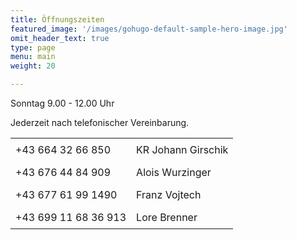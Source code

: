 ```yaml
---
title: Öffnungszeiten
featured_image: '/images/gohugo-default-sample-hero-image.jpg'
omit_header_text: true
type: page
menu: main
weight: 20

---
```


Sonntag 9.00 - 12.00 Uhr

Jederzeit nach telefonischer Vereinbarung.

<style>
    #zeiten {
        border-collapse: collapse;
    }
    #zeiten td {
        padding: 0.5rem;
    }
</style>

<table id="zeiten">
    <tr>
        <td>+43 664 32 66 850</td>
        <td>KR Johann Girschik</td>
    </tr>
    <tr>
        <td>+43 676 44 84 909</td>
        <td>Alois Wurzinger</td>
    </tr>
    <tr>
        <td>+43 677 61 99 1490</td>
        <td>Franz Vojtech</td>
    </tr>
    <tr>
        <td>+43 699 11 68 36 913</td>
        <td>Lore Brenner</td>
    </tr>
</table>
